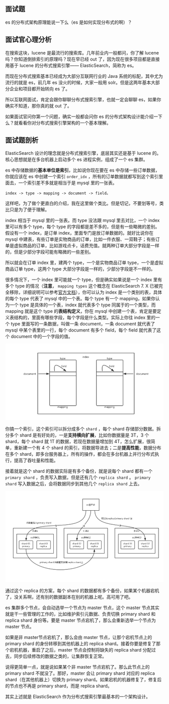 ## 面试题
es 的分布式架构原理能说一下么（es 是如何实现分布式的啊）？

## 面试官心理分析

在搜索这块，lucene 是最流行的搜索库。几年前业内一般都问，你了解 lucene 吗？你知道倒排索引的原理吗？现在早已经 out 了，因为现在很多项目都是直接用基于 lucene 的分布式搜索引擎—— ElasticSearch，简称为 es。

而现在分布式搜索基本已经成为大部分互联网行业的 Java 系统的标配，其中尤为流行的就是 es，前几年 es 没火的时候，大家一般用 solr。但是这两年基本大部分企业和项目都开始转向 es 了。

所以互联网面试，肯定会跟你聊聊分布式搜索引擎，也就一定会聊聊 es，如果你确实不知道，那你真的就 out 了。

如果面试官问你第一个问题，确实一般都会问你 es 的分布式架构设计能介绍一下么？就看看你对分布式搜索引擎架构的一个基本理解。

## 面试题剖析

ElasticSearch 设计的理念就是分布式搜索引擎，底层其实还是基于 lucene 的。核心思想就是在多台机器上启动多个 es 进程实例，组成了一个 es 集群。

es 中存储数据的**基本单位是索引**，比如说你现在要在 es 中存储一些订单数据，你就应该在 es 中创建一个索引 `order_idx` ，所有的订单数据就都写到这个索引里面去，一个索引差不多就是相当于是 mysql 里的一张表。

``` 
index -> type -> mapping -> document -> field。
```

这样吧，为了做个更直白的介绍，我在这里做个类比。但是切记，不要划等号，类比只是为了便于理解。

index 相当于 mysql 里的一张表。而 type 没法跟 mysql 里去对比，一个 index 里可以有多个 type，每个 type 的字段都是差不多的，但是有一些略微的差别。假设有一个 index，是订单 index，里面专门是放订单数据的。就好比说你在 mysql 中建表，有些订单是实物商品的订单，比如一件衣服、一双鞋子；有些订单是虚拟商品的订单，比如游戏点卡，话费充值。就两种订单大部分字段是一样的，但是少部分字段可能有略微的一些差别。

所以就会在订单 index 里，建两个 type，一个是实物商品订单 type，一个是虚拟商品订单 type，这两个 type 大部分字段是一样的，少部分字段是不一样的。

很多情况下，一个 index 里可能就一个 type，但是确实如果说是一个 index 里有多个 type 的情况（**注意**， `mapping types` 这个概念在 ElasticSearch 7. X 已被完全移除，详细说明可以参考[官方文档](https://github.com/elastic/elasticsearch/blob/6.5/docs/reference/mapping/removal_of_types.asciidoc)），你可以认为 index 是一个类别的表，具体的每个 type 代表了 mysql 中的一个表。每个 type 有一个 mapping，如果你认为一个 type 是具体的一个表，index 就代表多个 type 同属于的一个类型，而 mapping 就是这个 type 的**表结构定义**，你在 mysql 中创建一个表，肯定是要定义表结构的，里面有哪些字段，每个字段是什么类型。实际上你往 index 里的一个 type 里面写的一条数据，叫做一条 document，一条 document 就代表了 mysql 中某个表里的一行，每个 document 有多个 field，每个 field 就代表了这个 document 中的一个字段的值。

![es-index-type-mapping-document-field](./images/es-index-type-mapping-document-field.png)

你搞一个索引，这个索引可以拆分成多个 `shard` ，每个 shard 存储部分数据。拆分多个 shard 是有好处的，一是**支持横向扩展**，比如你数据量是 3T，3 个 shard，每个 shard 就 1T 的数据，若现在数据量增加到 4T，怎么扩展，很简单，重新建一个有 4 个 shard 的索引，将数据导进去；二是**提高性能**，数据分布在多个 shard，即多台服务器上，所有的操作，都会在多台机器上并行分布式执行，提高了吞吐量和性能。

接着就是这个 shard 的数据实际是有多个备份，就是说每个 shard 都有一个 `primary shard` ，负责写入数据，但是还有几个 `replica shard` 。 `primary shard` 写入数据之后，会将数据同步到其他几个 `replica shard` 上去。

![es-cluster](./images/es-cluster.png)

通过这个 replica 的方案，每个 shard 的数据都有多个备份，如果某个机器宕机了，没关系啊，还有别的数据副本在别的机器上呢。高可用了吧。

es 集群多个节点，会自动选举一个节点为 master 节点，这个 master 节点其实就是干一些管理的工作的，比如维护索引元数据、负责切换 primary shard 和 replica shard 身份等。要是 master 节点宕机了，那么会重新选举一个节点为 master 节点。

如果是非 master节点宕机了，那么会由 master 节点，让那个宕机节点上的 primary shard 的身份转移到其他机器上的 replica shard。接着你要是修复了那个宕机机器，重启了之后，master 节点会控制将缺失的 replica shard 分配过去，同步后续修改的数据之类的，让集群恢复正常。

说得更简单一点，就是说如果某个非 master 节点宕机了。那么此节点上的 primary shard 不就没了。那好，master 会让 primary shard 对应的 replica shard（在其他机器上）切换为 primary shard。如果宕机的机器修复了，修复后的节点也不再是 primary shard，而是 replica shard。

其实上述就是 ElasticSearch 作为分布式搜索引擎最基本的一个架构设计。
